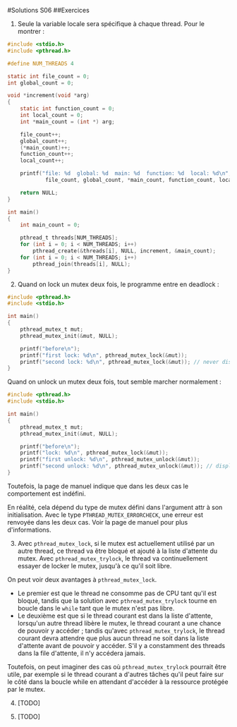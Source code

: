 #Solutions S06
##Exercices
1. Seule la variable locale sera spécifique à chaque thread. Pour le montrer :
  ```c
  #include <stdio.h>
  #include <pthread.h>

  #define NUM_THREADS 4

  static int file_count = 0;
  int global_count = 0;

  void *increment(void *arg)
  {
      static int function_count = 0;
      int local_count = 0;
      int *main_count = (int *) arg;

      file_count++;
      global_count++;
      (*main_count)++;
      function_count++;
      local_count++;

      printf("file: %d  global: %d  main: %d  function: %d  local: %d\n",
              file_count, global_count, *main_count, function_count, local_count);

      return NULL;
  }

  int main()
  {
      int main_count = 0;

      pthread_t threads[NUM_THREADS];
      for (int i = 0; i < NUM_THREADS; i++)
          pthread_create(&threads[i], NULL, increment, &main_count);
      for (int i = 0; i < NUM_THREADS; i++)
          pthread_join(threads[i], NULL);
  }
  ```

2. Quand on lock un mutex deux fois, le programme entre en deadlock :
  ```c
  #include <pthread.h>
  #include <stdio.h>

  int main()
  {
      pthread_mutex_t mut;
      pthread_mutex_init(&mut, NULL);

      printf("before\n");
      printf("first lock: %d\n", pthread_mutex_lock(&mut));
      printf("second lock: %d\n", pthread_mutex_lock(&mut)); // never displayed
  }
  ```
  Quand on unlock un mutex deux fois, tout semble marcher normalement :
  ```c
  #include <pthread.h>
  #include <stdio.h>

  int main()
  {
      pthread_mutex_t mut;
      pthread_mutex_init(&mut, NULL);

      printf("before\n");
      printf("lock: %d\n", pthread_mutex_lock(&mut));
      printf("first unlock: %d\n", pthread_mutex_unlock(&mut));
      printf("second unlock: %d\n", pthread_mutex_unlock(&mut)); // displays 0
  }
  ```
  Toutefois, la page de manuel indique que dans les deux cas le comportement est indéfini.

  En réalité, cela dépend du type de mutex défini dans l'argument attr à son initialisation.
Avec le type `PTHREAD_MUTEX_ERRORCHECK`, une erreur est renvoyée dans les deux cas.
Voir la page de manuel pour plus d'informations.

3. Avec `pthread_mutex_lock`, si le mutex est actuellement utilisé par un autre thread, ce thread va être bloqué et ajouté à la liste d'attente du mutex. Avec `pthread_mutex_trylock`, le thread va continuellement essayer de locker le mutex, jusqu'à ce qu'il soit libre.

  On peut voir deux avantages à `pthread_mutex_lock`.
  - Le premier est que le thread ne consomme pas de CPU tant qu'il est bloqué, tandis que la solution avec `pthread_mutex_trylock` tourne en boucle dans le `while` tant que le mutex n'est pas libre.
  - Le deuxième est que si le thread courant est dans la liste d'attente, lorsqu'un autre thread libère le mutex, le thread courant a une chance de pouvoir y accéder ; tandis qu'avec `pthread_mutex_trylock`, le thread courant devra attendre que plus aucun thread ne soit dans la liste d'attente avant de pouvoir y accéder. S'il y a constamment des threads dans la file d'attente, il n'y accédera jamais.

  Toutefois, on peut imaginer des cas où `pthread_mutex_trylock` pourrait être utile, par exemple si le thread courant a d'autres tâches qu'il peut faire sur le côté dans la boucle while en attendant d'accéder à la ressource protégée par le mutex.

4. [TODO]

5. [TODO]
